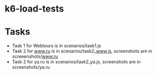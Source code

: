# k6-load-tests

# Tasks
 - Task 1 for Webtours is in scenarios/task1.js
 - Task 2 for www.ru is in scenarios/task2_www.js, screenshots are in screeenshots/www.ru
 - Task 2 for ya.ru is in scenarios/task2_ya.js, screenshots are in screenshots/ya.ru
